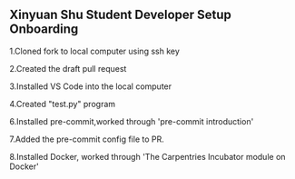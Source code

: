 ## Xinyuan Shu Student Developer Setup Onboarding

1.Cloned fork to local computer using ssh key

2.Created the draft pull request

3.Installed VS Code into the local computer

4.Created "test.py" program

6.Installed pre-commit,worked through 'pre-commit introduction'

7.Added the pre-commit config file to PR.

8.Installed Docker, worked through 'The Carpentries Incubator module on Docker'
